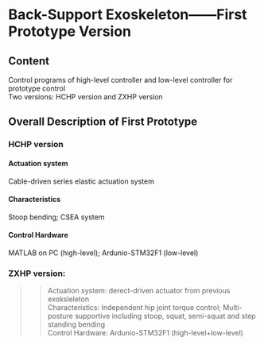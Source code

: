 # Back-Support Exoskeleton——First Prototype Version
## Content
Control programs of high-level controller and low-level controller for prototype control <br>
Two versions: HCHP version and ZXHP version
## Overall Description of First Prototype
### HCHP version
#### Actuation system
Cable-driven series elastic actuation system <br>
#### Characteristics
Stoop bending; CSEA system <br>
#### Control Hardware
MATLAB on PC (high-level); Ardunio-STM32F1 (low-level)
### ZXHP version: <br>
>>Actuation system: derect-driven actuator from previous exoksleleton <br>
>>Characteristics: Independent hip joint torque control; Multi-posture supportive including stoop, squat, semi-squat and step standing bending <br>
>>Control Hardware: Ardunio-STM32F1 (high-level+low-level)
